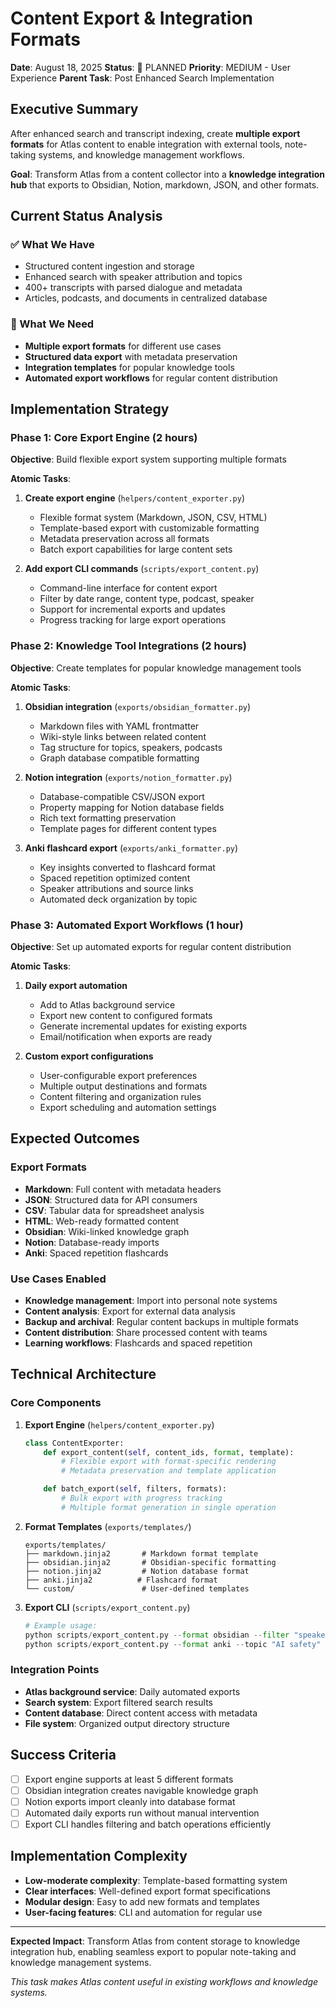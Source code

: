 # Content Export & Integration Formats

**Date**: August 18, 2025
**Status**: 🎯 PLANNED
**Priority**: MEDIUM - User Experience
**Parent Task**: Post Enhanced Search Implementation

## Executive Summary

After enhanced search and transcript indexing, create **multiple export formats** for Atlas content to enable integration with external tools, note-taking systems, and knowledge management workflows.

**Goal**: Transform Atlas from a content collector into a **knowledge integration hub** that exports to Obsidian, Notion, markdown, JSON, and other formats.

## Current Status Analysis

### ✅ What We Have
- Structured content ingestion and storage
- Enhanced search with speaker attribution and topics
- 400+ transcripts with parsed dialogue and metadata
- Articles, podcasts, and documents in centralized database

### 🎯 What We Need
- **Multiple export formats** for different use cases
- **Structured data export** with metadata preservation
- **Integration templates** for popular knowledge tools
- **Automated export workflows** for regular content distribution

## Implementation Strategy

### Phase 1: Core Export Engine (2 hours)
**Objective**: Build flexible export system supporting multiple formats

**Atomic Tasks**:
1. **Create export engine** (`helpers/content_exporter.py`)
   - Flexible format system (Markdown, JSON, CSV, HTML)
   - Template-based export with customizable formatting
   - Metadata preservation across all formats
   - Batch export capabilities for large content sets

2. **Add export CLI commands** (`scripts/export_content.py`)
   - Command-line interface for content export
   - Filter by date range, content type, podcast, speaker
   - Support for incremental exports and updates
   - Progress tracking for large export operations

### Phase 2: Knowledge Tool Integrations (2 hours)
**Objective**: Create templates for popular knowledge management tools

**Atomic Tasks**:
1. **Obsidian integration** (`exports/obsidian_formatter.py`)
   - Markdown files with YAML frontmatter
   - Wiki-style links between related content
   - Tag structure for topics, speakers, podcasts
   - Graph database compatible formatting

2. **Notion integration** (`exports/notion_formatter.py`)
   - Database-compatible CSV/JSON export
   - Property mapping for Notion database fields
   - Rich text formatting preservation
   - Template pages for different content types

3. **Anki flashcard export** (`exports/anki_formatter.py`)
   - Key insights converted to flashcard format
   - Spaced repetition optimized content
   - Speaker attributions and source links
   - Automated deck organization by topic

### Phase 3: Automated Export Workflows (1 hour)
**Objective**: Set up automated exports for regular content distribution

**Atomic Tasks**:
1. **Daily export automation**
   - Add to Atlas background service
   - Export new content to configured formats
   - Generate incremental updates for existing exports
   - Email/notification when exports are ready

2. **Custom export configurations**
   - User-configurable export preferences
   - Multiple output destinations and formats
   - Content filtering and organization rules
   - Export scheduling and automation settings

## Expected Outcomes

### Export Formats
- **Markdown**: Full content with metadata headers
- **JSON**: Structured data for API consumers
- **CSV**: Tabular data for spreadsheet analysis
- **HTML**: Web-ready formatted content
- **Obsidian**: Wiki-linked knowledge graph
- **Notion**: Database-ready imports
- **Anki**: Spaced repetition flashcards

### Use Cases Enabled
- **Knowledge management**: Import into personal note systems
- **Content analysis**: Export for external data analysis
- **Backup and archival**: Regular content backups in multiple formats
- **Content distribution**: Share processed content with teams
- **Learning workflows**: Flashcards and spaced repetition

## Technical Architecture

### Core Components
1. **Export Engine** (`helpers/content_exporter.py`)
   ```python
   class ContentExporter:
       def export_content(self, content_ids, format, template):
           # Flexible export with format-specific rendering
           # Metadata preservation and template application

       def batch_export(self, filters, formats):
           # Bulk export with progress tracking
           # Multiple format generation in single operation
   ```

2. **Format Templates** (`exports/templates/`)
   ```
   exports/templates/
   ├── markdown.jinja2       # Markdown format template
   ├── obsidian.jinja2       # Obsidian-specific formatting
   ├── notion.jinja2         # Notion database format
   ├── anki.jinja2          # Flashcard format
   └── custom/               # User-defined templates
   ```

3. **Export CLI** (`scripts/export_content.py`)
   ```python
   # Example usage:
   python scripts/export_content.py --format obsidian --filter "speaker:Lex Fridman" --output ~/obsidian/atlas/
   python scripts/export_content.py --format anki --topic "AI safety" --limit 100
   ```

### Integration Points
- **Atlas background service**: Daily automated exports
- **Search system**: Export filtered search results
- **Content database**: Direct content access with metadata
- **File system**: Organized output directory structure

## Success Criteria

- [ ] Export engine supports at least 5 different formats
- [ ] Obsidian integration creates navigable knowledge graph
- [ ] Notion exports import cleanly into database format
- [ ] Automated daily exports run without manual intervention
- [ ] Export CLI handles filtering and batch operations efficiently

## Implementation Complexity

- **Low-moderate complexity**: Template-based formatting system
- **Clear interfaces**: Well-defined export format specifications
- **Modular design**: Easy to add new formats and templates
- **User-facing features**: CLI and automation for regular use

---

**Expected Impact**: Transform Atlas from content storage to knowledge integration hub, enabling seamless export to popular note-taking and knowledge management systems.

*This task makes Atlas content useful in existing workflows and knowledge systems.*